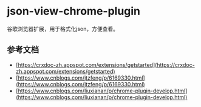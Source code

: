 # json-view-chrome-plugin

谷歌浏览器扩展，用于格式化json，方便查看。

## 参考文档

* [https://crxdoc-zh.appspot.com/extensions/getstarted](https://crxdoc-zh.appspot.com/extensions/getstarted)
* [https://www.cnblogs.com/jtzfeng/p/6169330.html](https://www.cnblogs.com/jtzfeng/p/6169330.html)
* [https://www.cnblogs.com/liuxianan/p/chrome-plugin-develop.html](https://www.cnblogs.com/liuxianan/p/chrome-plugin-develop.html)